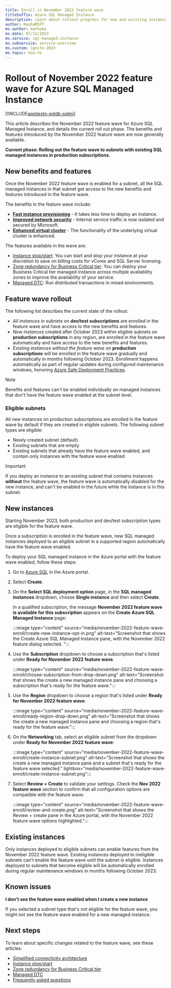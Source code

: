 ```yaml
---
title: Enroll in November 2022 feature wave
titleSuffix: Azure SQL Managed Instance
description: Learn about rollout progress for new and existing instances of the November 2022 feature wave.
author: MashaMSFT
ms.author: mathoma
ms.date: 07/12/2023
ms.service: sql-managed-instance
ms.subservice: service-overview
ms.custom: ignite-2023
ms.topic: how-to
---
```

# Rollout of November 2022 feature wave for Azure SQL Managed Instance

[!INCLUDE[appliesto-sqldb-sqlmi](../includes/appliesto-sqlmi.md)]

This article describes the November 2022 feature wave for Azure SQL Managed Instance, and details the current roll out phase. The benefits and features introduced by the November 2022 feature wave are now generally available. 

**Current phase: Rolling out the feature wave to subnets with existing SQL managed instances in production subscriptions.**

## New benefits and features

Once the November 2022 feature wave is enabled for a subnet, all the SQL managed instances in that subnet get access to the new benefits and features introduced in the feature wave. 

The benefits in the feature wave include:

- [**Fast instance provisioning**](management-operations-overview.md#fast-provisioning) -  It takes less time to deploy an instance.
- [**Improved network security**](connectivity-architecture-overview.md) - Internal service traffic is now isolated and secured by Microsoft. 
- [**Enhanced virtual cluster**](virtual-cluster-architecture.md) -  The functionality of the underlying virtual cluster is enhanced.

The features available in the wave are:

- [Instance stop/start](instance-stop-start-how-to.md): You can start and stop your instance at your discretion to save on billing costs for vCores and SQL Server licensing.
- [Zone redundancy for Business Critical tier](..//managed-instance/high-availability-sla.md): You can deploy your Business Critical tier managed instance across multiple availability zones to improve the availability of your service.
- [Managed DTC](distributed-transaction-coordinator-dtc.md): Run distributed transactions in mixed environments.

## Feature wave rollout

The following list describes the current state of the rollout: 

- *All instances* in subnets on **dev/test subscriptions** are enrolled in the feature wave and have access to the new benefits and features.
- *New instances* created after October 2023 within eligible subnets on **production subscriptions** in any region, are enrolled in the feature wave automatically and have access to the new benefits and features. 
- *Existing instances without the feature wave* on **production subscriptions** will be enrolled in the feature wave gradually and automatically in months following October 2023. Enrollment happens automatically as part of regular updates during configured maintenance windows, honoring [Azure Safe Deployment Practices](https://azure.microsoft.com/blog/advancing-safe-deployment-practices/). 

> [!NOTE]
> Benefits and features can't be enabled individually on managed instances that don't have the feature wave enabled at the subnet level. 

### Eligible subnets

All new instances on production subscriptions are enrolled in the feature wave by default if they are created in eligible subnets. The following subnet types are eligible:

- Newly created subnet (default)
- Existing subnets that are empty
- Existing subnets that already have the feature wave enabled, and contain only instances with the feature wave enabled

> [!IMPORTANT]
> If you deploy an instance to an existing subnet that contains instances **without** the feature wave, the feature wave is automatically disabled for the new instance, and can't be enabled in the future while the instance is in this subnet.

## New instances

Starting November 2023, both production and dev/test subscription types are eligible for the feature wave. 

Once a subscription is enrolled in the feature wave, new SQL managed instances deployed to an eligible subnet in a supported region automatically have the feature wave enabled. 

To deploy your SQL managed instance in the Azure portal with the feature wave enabled, follow these steps:

1. Go to [Azure SQL](https://ms.portal.azure.com/#view/HubsExtension/BrowseResource/resourceType/Microsoft.Sql%2Fazuresql) in the Azure portal.
1. Select **Create**.
1. On the **Select SQL deployment option** page, in the **SQL managed instances** dropdown, choose **Single instance** and then select **Create**.

   In a qualified subscription, the message **November 2022 feature wave is available for this subscription** appears on the **Create Azure SQL Managed Instance** page:

   :::image type="content" source="media/november-2022-feature-wave-enroll/create-new-instance-opt-in.png" alt-text="Screenshot that shows the Create Azure SQL Managed Instance pane, with the November 2022 feature dialog selected. ":::

1. Use the **Subscription** dropdown to choose a subscription that's listed under **Ready for November 2022 feature wave**.

   :::image type="content" source="media/november-2022-feature-wave-enroll/choose-subscription-from-drop-down.png" alt-text="Screenshot that shows the create a new managed instance pane and choosing a subscription that's ready for the feature wave.":::

1. Use the **Region** dropdown to choose a region that's listed under **Ready for November 2022 feature wave**.

   :::image type="content" source="media/november-2022-feature-wave-enroll/ready-region-drop-down.png" alt-text="Screenshot that shows the create a new managed instance pane and choosing a region that's ready for the feature wave.":::

1. On the **Networking** tab, select an eligible subnet from the dropdown under **Ready for November 2022 feature wave**:

   :::image type="content" source="media/november-2022-feature-wave-enroll/create-instance-subnet.png" alt-text="Screenshot that shows the create a new managed instance pane and a subnet that's ready for the feature wave selected." lightbox="media/november-2022-feature-wave-enroll/create-instance-subnet.png":::

1. Select **Review + Create** to validate your settings. Check the **Nov 2022 feature wave** section to confirm that all configuration options are compatible with the feature wave:

   :::image type="content" source="media/november-2022-feature-wave-enroll/review-and-create.png" alt-text="Screenshot that shows the Review + create pane in the Azure portal, with the November 2022 feature wave options highlighted.":::

## Existing instances

Only instances deployed to eligible subnets can enable features from the November 2022 feature wave. Existing instances deployed to ineligible subnets can't enable the feature wave until the subnet is eligible. Instances deployed to subnets that become eligible will be automatically enrolled during regular maintenance windows in months following October 2023. 

## Known issues

**I don't see the feature wave enabled when I create a new instance**

If you selected a subnet type that's not eligible for the feature wave, you might not see the feature wave enabled for a new managed instance. 

## Next steps

To learn about specific changes related to the feature wave, see these articles:

- [Simplified connectivity architecture](connectivity-architecture-overview.md)
- [Instance stop/start](instance-stop-start-how-to.md)
- [Zone redundancy for Business Critical tier](../database/high-availability-sla.md)
- [Managed DTC](distributed-transaction-coordinator-dtc.md)
- [Frequently asked questions](frequently-asked-questions-faq.yml#november-2022-feature-wave)
